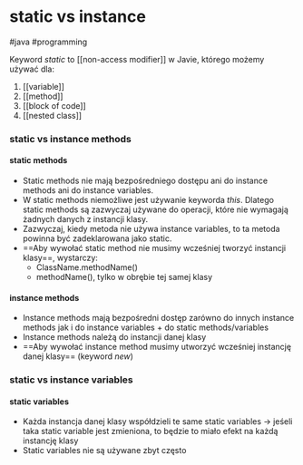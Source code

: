 # static vs instance
#java #programming 

Keyword *static* to [[non-access modifier]] w Javie, którego możemy używać dla:
1. [[variable]]
2. [[method]]
3. [[block of code]]
4. [[nested class]]

### static vs instance methods

#### static methods
- Static methods nie mają bezpośredniego dostępu ani do instance methods ani do instance variables.
- W static methods niemożliwe jest używanie keyworda *this*. Dlatego static methods są zazwyczaj używane do operacji, które nie wymagają żadnych danych z instancji klasy.
- Zazwyczaj, kiedy metoda nie używa instance variables, to ta metoda powinna być zadeklarowana jako static.
- ==Aby wywołać static method nie musimy wcześniej tworzyć instancji klasy==, wystarczy:
	- ClassName.methodName()
	- methodName(), tylko w obrębie tej samej klasy


#### instance methods
- Instance methods mają bezpośredni dostęp zarówno do innych instance methods jak i do instance variables + do static methods/variables
- Instance methods należą do instancji danej klasy
- ==Aby wywołać instance method musimy utworzyć wcześniej instancję danej klasy== (keyword *new*)

### static vs instance variables

#### static variables
- Każda instancja danej klasy współdzieli te same static variables -> jeśeli taka static variable jest zmieniona, to będzie to miało efekt na każdą instancję klasy
- Static variables nie są używane zbyt często